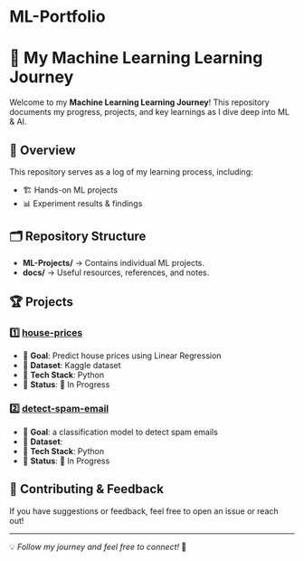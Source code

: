# ML-Portfolio
# 🚀 My Machine Learning Learning Journey

Welcome to my **Machine Learning Learning Journey**! This repository documents my progress, projects, and key learnings as I dive deep into ML & AI.

## 📌 Overview
This repository serves as a log of my learning process, including:
- 🏗️ Hands-on ML projects
- 📊 Experiment results & findings

## 🗂️ Repository Structure

- **ML-Projects/** → Contains individual ML projects.
- **docs/** → Useful resources, references, and notes.


## 🏆 Projects
### 1️⃣ [house-prices](link-to-folder)
- 🔹 **Goal**: Predict house prices using Linear Regression 
- 🔹 **Dataset**: Kaggle dataset
- 🔹 **Tech Stack**: Python
- 🔹 **Status**: 🚧 In Progress

### 2️⃣ [detect-spam-email](link-to-folder)
- 🔹 **Goal**: a classification model to detect spam emails
- 🔹 **Dataset**: 
- 🔹 **Tech Stack**: Python
- 🔹 **Status**: 🚧 In Progress

## 🤝 Contributing & Feedback
If you have suggestions or feedback, feel free to open an issue or reach out!

---

💡 *Follow my journey and feel free to connect!* 🚀
